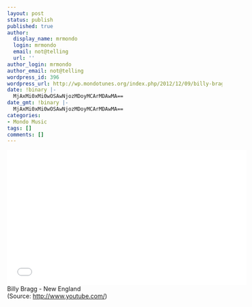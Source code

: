```yaml
---
layout: post
status: publish
published: true
author:
  display_name: mrmondo
  login: mrmondo
  email: not@telling
  url: ''
author_login: mrmondo
author_email: not@telling
wordpress_id: 396
wordpress_url: http://wp.mondotunes.org/index.php/2012/12/09/billy-bragg-new-england/
date: !binary |-
  MjAxMi0xMi0wOSAwNjozMDoyMCArMDAwMA==
date_gmt: !binary |-
  MjAxMi0xMi0wOSAwNjozMDoyMCArMDAwMA==
categories:
- Mondo Music
tags: []
comments: []
---
```

<iframe width="560" height="315" src="//www.youtube.com/embed/aCfRcgoPxTw" frameborder="0"> </iframe>
Billy Bragg - New England
<div class="attribution">(<span>Source:</span> <a href="http://www.youtube.com/">http://www.youtube.com/</a>)</div>

